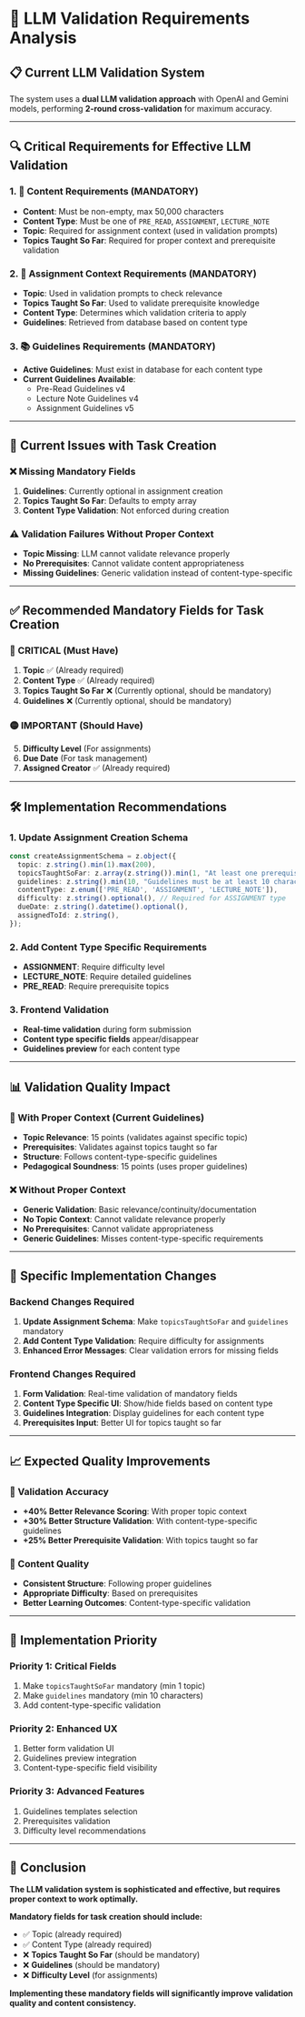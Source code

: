 # 🤖 **LLM Validation Requirements Analysis**

## **📋 Current LLM Validation System**

The system uses a **dual LLM validation approach** with OpenAI and Gemini models, performing **2-round cross-validation** for maximum accuracy.

---

## **🔍 Critical Requirements for Effective LLM Validation**

### **1. 📝 Content Requirements (MANDATORY)**
- **Content**: Must be non-empty, max 50,000 characters
- **Content Type**: Must be one of `PRE_READ`, `ASSIGNMENT`, `LECTURE_NOTE`
- **Topic**: Required for assignment context (used in validation prompts)
- **Topics Taught So Far**: Required for proper context and prerequisite validation

### **2. 🎯 Assignment Context Requirements (MANDATORY)**
- **Topic**: Used in validation prompts to check relevance
- **Topics Taught So Far**: Used to validate prerequisite knowledge
- **Content Type**: Determines which validation criteria to apply
- **Guidelines**: Retrieved from database based on content type

### **3. 📚 Guidelines Requirements (MANDATORY)**
- **Active Guidelines**: Must exist in database for each content type
- **Current Guidelines Available**:
  - Pre-Read Guidelines v4
  - Lecture Note Guidelines v4  
  - Assignment Guidelines v5

---

## **🚨 Current Issues with Task Creation**

### **❌ Missing Mandatory Fields**
1. **Guidelines**: Currently optional in assignment creation
2. **Topics Taught So Far**: Defaults to empty array
3. **Content Type Validation**: Not enforced during creation

### **⚠️ Validation Failures Without Proper Context**
- **Topic Missing**: LLM cannot validate relevance properly
- **No Prerequisites**: Cannot validate content appropriateness
- **Missing Guidelines**: Generic validation instead of content-type-specific

---

## **✅ Recommended Mandatory Fields for Task Creation**

### **🔴 CRITICAL (Must Have)**
1. **Topic** ✅ (Already required)
2. **Content Type** ✅ (Already required)
3. **Topics Taught So Far** ❌ (Currently optional, should be mandatory)
4. **Guidelines** ❌ (Currently optional, should be mandatory)

### **🟡 IMPORTANT (Should Have)**
5. **Difficulty Level** (For assignments)
6. **Due Date** (For task management)
7. **Assigned Creator** ✅ (Already required)

---

## **🛠️ Implementation Recommendations**

### **1. Update Assignment Creation Schema**
```typescript
const createAssignmentSchema = z.object({
  topic: z.string().min(1).max(200),
  topicsTaughtSoFar: z.array(z.string()).min(1, "At least one prerequisite topic is required"),
  guidelines: z.string().min(10, "Guidelines must be at least 10 characters"),
  contentType: z.enum(['PRE_READ', 'ASSIGNMENT', 'LECTURE_NOTE']),
  difficulty: z.string().optional(), // Required for ASSIGNMENT type
  dueDate: z.string().datetime().optional(),
  assignedToId: z.string(),
});
```

### **2. Add Content Type Specific Requirements**
- **ASSIGNMENT**: Require difficulty level
- **LECTURE_NOTE**: Require detailed guidelines
- **PRE_READ**: Require prerequisite topics

### **3. Frontend Validation**
- **Real-time validation** during form submission
- **Content type specific fields** appear/disappear
- **Guidelines preview** for each content type

---

## **📊 Validation Quality Impact**

### **🎯 With Proper Context (Current Guidelines)**
- **Topic Relevance**: 15 points (validates against specific topic)
- **Prerequisites**: Validates against topics taught so far
- **Structure**: Follows content-type-specific guidelines
- **Pedagogical Soundness**: 15 points (uses proper guidelines)

### **❌ Without Proper Context**
- **Generic Validation**: Basic relevance/continuity/documentation
- **No Topic Context**: Cannot validate relevance properly
- **No Prerequisites**: Cannot validate appropriateness
- **Generic Guidelines**: Misses content-type-specific requirements

---

## **🔧 Specific Implementation Changes**

### **Backend Changes Required**
1. **Update Assignment Schema**: Make `topicsTaughtSoFar` and `guidelines` mandatory
2. **Add Content Type Validation**: Require difficulty for assignments
3. **Enhanced Error Messages**: Clear validation errors for missing fields

### **Frontend Changes Required**
1. **Form Validation**: Real-time validation of mandatory fields
2. **Content Type Specific UI**: Show/hide fields based on content type
3. **Guidelines Integration**: Display guidelines for each content type
4. **Prerequisites Input**: Better UI for topics taught so far

---

## **📈 Expected Quality Improvements**

### **🎯 Validation Accuracy**
- **+40% Better Relevance Scoring**: With proper topic context
- **+30% Better Structure Validation**: With content-type-specific guidelines
- **+25% Better Prerequisite Validation**: With topics taught so far

### **🎯 Content Quality**
- **Consistent Structure**: Following proper guidelines
- **Appropriate Difficulty**: Based on prerequisites
- **Better Learning Outcomes**: Content-type-specific validation

---

## **🚀 Implementation Priority**

### **Priority 1: Critical Fields**
1. Make `topicsTaughtSoFar` mandatory (min 1 topic)
2. Make `guidelines` mandatory (min 10 characters)
3. Add content-type-specific validation

### **Priority 2: Enhanced UX**
1. Better form validation UI
2. Guidelines preview integration
3. Content-type-specific field visibility

### **Priority 3: Advanced Features**
1. Guidelines templates selection
2. Prerequisites validation
3. Difficulty level recommendations

---

## **🎉 Conclusion**

**The LLM validation system is sophisticated and effective, but requires proper context to work optimally.**

**Mandatory fields for task creation should include:**
- ✅ Topic (already required)
- ✅ Content Type (already required)  
- ❌ **Topics Taught So Far** (should be mandatory)
- ❌ **Guidelines** (should be mandatory)
- ❌ **Difficulty Level** (for assignments)

**Implementing these mandatory fields will significantly improve validation quality and content consistency.**
